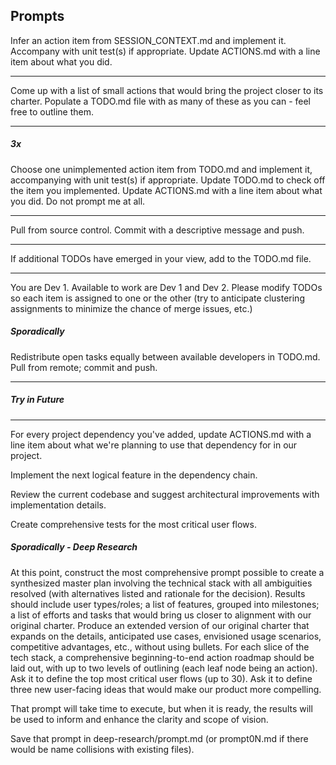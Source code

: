 ## Prompts

Infer an action item from SESSION_CONTEXT.md and implement it. Accompany with unit test(s) if appropriate. Update ACTIONS.md with a line item about what you did.

---

Come up with a list of small actions that would bring the project closer to its charter. Populate a TODO.md file with as many of these as you can - feel free to outline them.

---

##### **3x**

Choose one unimplemented action item from TODO.md and implement it, accompanying with unit test(s) if appropriate. Update TODO.md to check off the item you implemented. Update ACTIONS.md with a line item about what you did. Do not prompt me at all.

---

Pull from source control. Commit with a descriptive message and push.

---

If additional TODOs have emerged in your view, add to the TODO.md file.

---

You are Dev 1. Available to work are Dev 1 and Dev 2. Please modify TODOs so each item is assigned to one or the other (try to anticipate clustering assignments to minimize the chance of merge issues, etc.)

##### Sporadically

Redistribute open tasks equally between available developers in TODO.md. Pull from remote; commit and push.

---

##### Try in Future

---

For every project dependency you've added, update ACTIONS.md with a line item about what we're planning to use that dependency for in our project.

Implement the next logical feature in the dependency chain.

Review the current codebase and suggest architectural improvements with implementation details.

Create comprehensive tests for the most critical user flows.

##### Sporadically - Deep Research

At this point, construct the most comprehensive prompt possible to create a synthesized master plan involving the technical stack with all ambiguities resolved (with alternatives listed and rationale for the decision). Results should include user types/roles; a list of features, grouped into milestones; a list of efforts and tasks that would bring us closer to alignment with our original charter. Produce an extended version of our original charter that expands on the details, anticipated use cases, envisioned usage scenarios, competitive advantages, etc., without using bullets. For each slice of the tech stack, a comprehensive beginning-to-end action roadmap should be laid out, with up to two levels of outlining (each leaf node being an action).  Ask it to define the top most critical user flows (up to 30). Ask it to define three new user-facing ideas that would make our product more compelling.

That prompt will take time to execute, but when it is ready, the results will be used to inform and enhance the clarity and scope of vision.

Save that prompt in deep-research/prompt.md (or prompt0N.md if there would be name collisions with existing files).